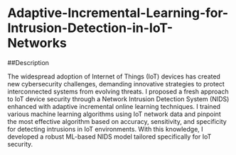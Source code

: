 # Adaptive-Incremental-Learning-for-Intrusion-Detection-in-IoT-Networks

##Description

The widespread adoption of Internet of Things (IoT) devices has created new cybersecurity 
challenges, demanding innovative strategies to protect interconnected systems from evolving 
threats. I proposed a fresh approach to IoT device security through a Network Intrusion 
Detection System (NIDS) enhanced with adaptive incremental online learning techniques. I 
trained various machine learning algorithms using IoT network data and pinpoint the most effective 
algorithm based on accuracy, sensitivity, and specificity for detecting intrusions in IoT 
environments. With this knowledge, I developed a robust ML-based NIDS model tailored 
specifically for IoT security.
